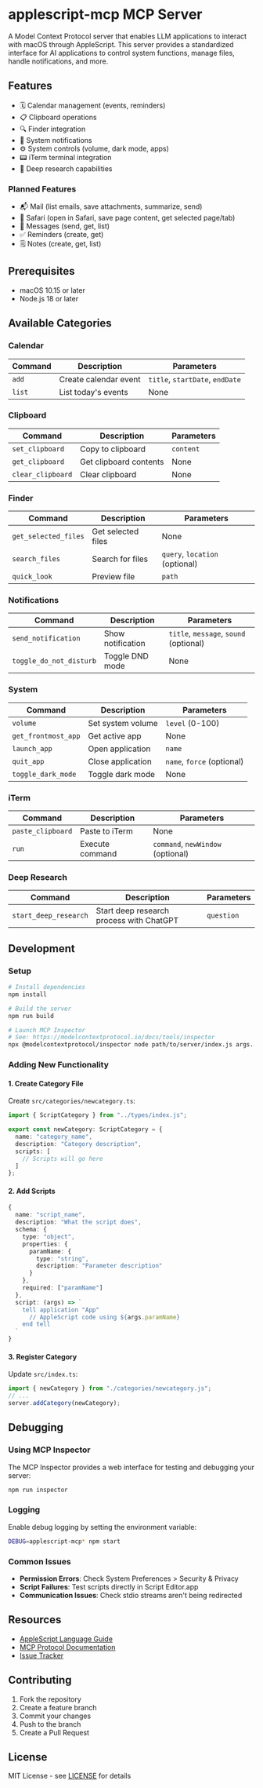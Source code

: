 # applescript-mcp MCP Server

A Model Context Protocol server that enables LLM applications to interact with macOS through AppleScript.
This server provides a standardized interface for AI applications to control system functions, manage files, handle notifications, and more.

## Features

- 🗓️ Calendar management (events, reminders)
- 📋 Clipboard operations
- 🔍 Finder integration
- 🔔 System notifications
- ⚙️ System controls (volume, dark mode, apps)
- 📟 iTerm terminal integration
- 🔬 Deep research capabilities

### Planned Features
- 📬 Mail (list emails, save attachments, summarize, send)
- 🧭 Safari (open in Safari, save page content, get selected page/tab)
- 💬 Messages (send, get, list)
- ✅ Reminders (create, get)
- 🗒️ Notes (create, get, list)

## Prerequisites

- macOS 10.15 or later
- Node.js 18 or later

## Available Categories

### Calendar
| Command | Description | Parameters |
|---------|-------------|------------|
| `add` | Create calendar event | `title`, `startDate`, `endDate` |
| `list` | List today's events | None |

### Clipboard
| Command | Description | Parameters |
|---------|-------------|------------|
| `set_clipboard` | Copy to clipboard | `content` |
| `get_clipboard` | Get clipboard contents | None |
| `clear_clipboard` | Clear clipboard | None |

### Finder
| Command | Description | Parameters |
|---------|-------------|------------|
| `get_selected_files` | Get selected files | None |
| `search_files` | Search for files | `query`, `location` (optional) |
| `quick_look` | Preview file | `path` |

### Notifications
| Command | Description | Parameters |
|---------|-------------|------------|
| `send_notification` | Show notification | `title`, `message`, `sound` (optional) |
| `toggle_do_not_disturb` | Toggle DND mode | None |

### System
| Command | Description | Parameters |
|---------|-------------|------------|
| `volume` | Set system volume | `level` (0-100) |
| `get_frontmost_app` | Get active app | None |
| `launch_app` | Open application | `name` |
| `quit_app` | Close application | `name`, `force` (optional) |
| `toggle_dark_mode` | Toggle dark mode | None |

### iTerm
| Command | Description | Parameters |
|---------|-------------|------------|
| `paste_clipboard` | Paste to iTerm | None |
| `run` | Execute command | `command`, `newWindow` (optional) |

### Deep Research
| Command | Description | Parameters |
|---------|-------------|------------|
| `start_deep_research` | Start deep research process with ChatGPT | `question` |

## Development

### Setup
```bash
# Install dependencies
npm install

# Build the server
npm run build

# Launch MCP Inspector
# See: https://modelcontextprotocol.io/docs/tools/inspector
npx @modelcontextprotocol/inspector node path/to/server/index.js args...
```

### Adding New Functionality

#### 1. Create Category File
Create `src/categories/newcategory.ts`:
```typescript
import { ScriptCategory } from "../types/index.js";

export const newCategory: ScriptCategory = {
  name: "category_name",
  description: "Category description",
  scripts: [
    // Scripts will go here
  ]
};
```

#### 2. Add Scripts
```typescript
{
  name: "script_name",
  description: "What the script does",
  schema: {
    type: "object",
    properties: {
      paramName: {
        type: "string",
        description: "Parameter description"
      }
    },
    required: ["paramName"]
  },
  script: (args) => `
    tell application "App"
      // AppleScript code using ${args.paramName}
    end tell
  `
}
```

#### 3. Register Category
Update `src/index.ts`:
```typescript
import { newCategory } from "./categories/newcategory.js";
// ...
server.addCategory(newCategory);
```

## Debugging

### Using MCP Inspector
The MCP Inspector provides a web interface for testing and debugging your server:

```bash
npm run inspector
```

### Logging
Enable debug logging by setting the environment variable:
```bash
DEBUG=applescript-mcp* npm start
```

### Common Issues
- **Permission Errors**: Check System Preferences > Security & Privacy
- **Script Failures**: Test scripts directly in Script Editor.app
- **Communication Issues**: Check stdio streams aren't being redirected

## Resources

- [AppleScript Language Guide](https://developer.apple.com/library/archive/documentation/AppleScript/Conceptual/AppleScriptLangGuide/introduction/ASLR_intro.html)
- [MCP Protocol Documentation](https://modelcontextprotocol.io)
- [Issue Tracker](https://github.com/joshrutkowski/applescript-mcp/issues)

## Contributing

1. Fork the repository
2. Create a feature branch
3. Commit your changes
4. Push to the branch
5. Create a Pull Request

## License

MIT License - see [LICENSE](LICENSE) for details
